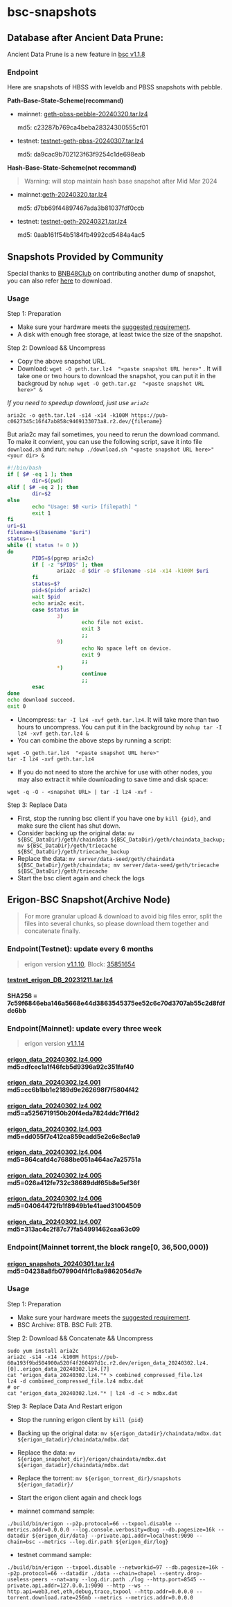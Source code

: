 
# bsc-snapshots


## Database after Ancient Data Prune:

Ancient Data Prune is a new feature in [bsc v1.1.8](https://github.com/bnb-chain/bsc/releases/tag/v1.1.8)


### Endpoint

Here are snapshots of HBSS with leveldb and PBSS snapshots with pebble.

**Path-Base-State-Scheme(recommand)**

- mainnet: [geth-pbss-pebble-20240320.tar.lz4](https://pub-c0627345c16f47ab858c9469133073a8.r2.dev/geth-pbss-pebble-20240320.tar.lz4)

  md5: c23287b769ca4beba28324300555cf01
- testnet: [testnet-geth-pbss-20240307.tar.lz4](https://pub-c0627345c16f47ab858c9469133073a8.r2.dev/testnet-geth-pbss-20240307.tar.lz4)

  md5: da9cac9b702123f63f9254c1de698eab

**Hash-Base-State-Scheme(not recommand)**
> Warning: will stop maintain hash base snapshot after Mid Mar 2024

- mainnet:[geth-20240320.tar.lz4](https://pub-c0627345c16f47ab858c9469133073a8.r2.dev/geth-20240320.tar.lz4)

  md5: d7bb69f44897467ada3b81037fdf0ccb
- testnet: [testnet-geth-20240321.tar.lz4](https://pub-5809538c476542388ad6ca3e681ea85f.r2.dev/testnet-geth-20240321.tar.lz4)

  md5: 0aab161f54b5184fb4992cd5484a4ac5
## Snapshots Provided by Community

Special thanks to [BNB48Club](https://twitter.com/bnb48club) on contributing another dump of snapshot, you can also refer [here](https://github.com/BNB48Club/bsc-snapshots) to download.



### Usage 

Step 1: Preparation
- Make sure your hardware meets the [suggested requirement](https://docs.bnbchain.org/docs/validator/fullnode).
- A disk with enough free storage, at least twice the size of the snapshot.

Step 2: Download && Uncompress
- Copy the above snapshot URL.
- Download:  `wget -O geth.tar.lz4  "<paste snapshot URL here>"` . It will take one or two hours to download the snapshot, you can put it in the backgroud by `nohup wget -O geth.tar.gz  "<paste snapshot URL here>" &`


*If you need to speedup download, just use `aria2c`*
```shell
aria2c -o geth.tar.lz4 -s14 -x14 -k100M https://pub-c0627345c16f47ab858c9469133073a8.r2.dev/{filename}
```

But aria2c may fail sometimes, you need to rerun the download command. To make it convient, you can use the following script, save it into file `download.sh` and run: `nohup ./download.sh "<paste snapshot URL here>" <your dir> &`
```bash
#!/bin/bash
if [ $# -eq 1 ]; then 
        dir=$(pwd)
elif [ $# -eq 2 ]; then 
        dir=$2
else 
        echo "Usage: $0 <uri> [filepath] "
        exit 1
fi
uri=$1
filename=$(basename "$uri")
status=-1
while (( status != 0 ))
do 
        PIDS=$(pgrep aria2c)
        if [ -z "$PIDS" ]; then
                aria2c -d $dir -o $filename -s14 -x14 -k100M $uri
        fi
        status=$?
        pid=$(pidof aria2c)
        wait $pid 
        echo aria2c exit.
        case $status in 
                3)
                        echo file not exist.
                        exit 3
                        ;;
                9)
                        echo No space left on device.
                        exit 9
                        ;;
                *)
                        continue
                        ;;
        esac
done
echo download succeed.
exit 0
```

- Uncompress: `tar -I lz4 -xvf geth.tar.lz4`. It will take more than two hours to uncompress. You can put it in the background by `nohup tar -I lz4 -xvf geth.tar.lz4 &`
- You can combine the above steps by running a script:
```shell
wget -O geth.tar.lz4  "<paste snapshot URL here>"
tar -I lz4 -xvf geth.tar.lz4
```


- If you do not need to store the archive for use with other nodes, you may also extract it while downloading to save time and disk space:
```shell
wget -q -O - <snapshot URL> | tar -I lz4 -xvf -
```


Step 3: Replace Data
- First, stop the running bsc client if you have one by `kill {pid}`, and make sure the client has shut down.
- Consider backing up the original data: `mv ${BSC_DataDir}/geth/chaindata ${BSC_DataDir}/geth/chaindata_backup; mv ${BSC_DataDir}/geth/triecache ${BSC_DataDir}/geth/triecache_backup`
- Replace the data: `mv server/data-seed/geth/chaindata ${BSC_DataDir}/geth/chaindata; mv server/data-seed/geth/triecache ${BSC_DataDir}/geth/triecache`
- Start the bsc client again and check the logs


## Erigon-BSC Snapshot(Archive Node)

> For more granular upload & download to avoid big files error, split the files into several chunks, so please download them together and concatenate finally.
### Endpoint(Testnet): update every 6 months
> erigon version [v1.1.10](https://github.com/node-real/bsc-erigon/releases/tag/v1.1.10), Block: [35851654](https://testnet.bscscan.com/block/35851654)
#### [testnet_erigon_DB_20231211.tar.lz4](https://pub-60a193f9bd504900a520f4f260497d1c.r2.dev/testnet_erigon_DB_20231211.tar.lz4)
#### SHA256 = 7c59f6846eba146a5668e44d3863545375ee52c6c70d3707ab55c2d8fdfdc6bb

### Endpoint(Mainnet): update every three week
> erigon version [v1.1.14](https://github.com/node-real/bsc-erigon/releases/tag/v1.1.13)
#### [erigon_data_20240302.lz4.000](https://pub-60a193f9bd504900a520f4f260497d1c.r2.dev/erigon_data_20240302.lz4.000) md5=dfcec1a1f46fcb5d9396a92c351faf40
#### [erigon_data_20240302.lz4.001](https://pub-60a193f9bd504900a520f4f260497d1c.r2.dev/erigon_data_20240302.lz4.001) md5=cc6b1bb1e2189d9e262698f7f5804f42
#### [erigon_data_20240302.lz4.002](https://pub-60a193f9bd504900a520f4f260497d1c.r2.dev/erigon_data_20240302.lz4.002) md5=a5256719150b20f4eda7824ddc7f16d2
#### [erigon_data_20240302.lz4.003](https://pub-60a193f9bd504900a520f4f260497d1c.r2.dev/erigon_data_20240302.lz4.003) md5=dd055f7c412ca859cadd5e2c6e8cc1a9
#### [erigon_data_20240302.lz4.004](https://pub-60a193f9bd504900a520f4f260497d1c.r2.dev/erigon_data_20240302.lz4.004) md5=864cafd4c7688be051a464ac7a25751a
#### [erigon_data_20240302.lz4.005](https://pub-60a193f9bd504900a520f4f260497d1c.r2.dev/erigon_data_20240302.lz4.005) md5=026a412fe732c38689ddf65b8e5ef36f
#### [erigon_data_20240302.lz4.006](https://pub-60a193f9bd504900a520f4f260497d1c.r2.dev/erigon_data_20240302.lz4.006) md5=04064472fb1f8949b1e41aed31004509
#### [erigon_data_20240302.lz4.007](https://pub-60a193f9bd504900a520f4f260497d1c.r2.dev/erigon_data_20240302.lz4.007) md5=313ac4c2f87c77fa54991462caa63c09

### Endpoint(Mainnet torrent,the block range[0, 36,500,000))
#### [erigon_snapshots_20240301.tar.lz4](https://pub-60a193f9bd504900a520f4f260497d1c.r2.dev/erigon_snapshots_20240301.tar.lz4/erigon_snapshots_20240301.tar.lz4) md5=04238a8fb079904f4f1c8a9862054d7e

### Usage

Step 1: Preparation

- Make sure your hardware meets the [suggested requirement](https://github.com/node-real/bsc-erigon#system-requirements).
- BSC Archive: 8TB. BSC Full: 2TB.

Step 2: Download && Concatenate && Uncompress

```shell
sudo yum install aria2c
aria2c -s14 -x14 -k100M https://pub-60a193f9bd504900a520f4f260497d1c.r2.dev/erigon_data_20240302.lz4.[0]..erigon_data_20240302.lz4.[7]
cat "erigon_data_20240302.lz4."* > combined_compressed_file.lz4
lz4 -d combined_compressed_file.lz4 mdbx.dat
# or
cat "erigon_data_20240302.lz4."* | lz4 -d -c > mdbx.dat
```
Step 3: Replace Data And Restart erigon
- Stop the running erigon client by `kill {pid}`
- Backing up the original data: `mv ${erigon_datadir}/chaindata/mdbx.dat  ${erigon_datadir}/chaindata/mdbx.dat `
- Replace the data: `mv ${erigon_snapshot_dir}/erigon/chaindata/mdbx.dat ${erigon_datadir}/chaindata/mdbx.dat`
- Replace the torrent: `mv ${erigon_torrent_dir}/snapshots ${erigon_datadir}/`
- Start the erigon client again and check logs

- mainnet command sample: 
```shell
./build/bin/erigon --p2p.protocol=66 --txpool.disable --metrics.addr=0.0.0.0 --log.console.verbosity=dbug --db.pagesize=16k --datadir ${erigon_dir/data} --private.api.addr=localhost:9090 --chain=bsc --metrics --log.dir.path ${erigon_dir/log}
```
- testnet command sample:
```shell
./build/bin/erigon --txpool.disable --networkid=97 --db.pagesize=16k --p2p.protocol=66 --datadir ./data --chain=chapel --sentry.drop-useless-peers --nat=any --log.dir.path ./log --http.port=8545 --private.api.addr=127.0.0.1:9090 --http --ws --http.api=web3,net,eth,debug,trace,txpool --http.addr=0.0.0.0 --torrent.download.rate=256mb --metrics --metrics.addr=0.0.0.0
```
